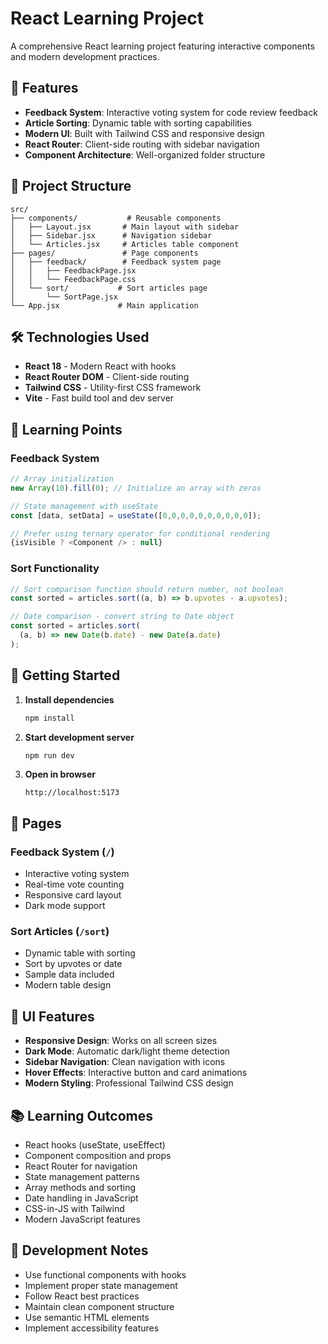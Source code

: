 # React Learning Project

A comprehensive React learning project featuring interactive components and modern development practices.

## 🚀 Features

- **Feedback System**: Interactive voting system for code review feedback
- **Article Sorting**: Dynamic table with sorting capabilities
- **Modern UI**: Built with Tailwind CSS and responsive design
- **React Router**: Client-side routing with sidebar navigation
- **Component Architecture**: Well-organized folder structure

## 📁 Project Structure

```
src/
├── components/           # Reusable components
│   ├── Layout.jsx       # Main layout with sidebar
│   ├── Sidebar.jsx      # Navigation sidebar
│   └── Articles.jsx     # Articles table component
├── pages/               # Page components
│   ├── feedback/        # Feedback system page
│   │   ├── FeedbackPage.jsx
│   │   └── FeedbackPage.css
│   └── sort/           # Sort articles page
│       └── SortPage.jsx
└── App.jsx             # Main application
```

## 🛠️ Technologies Used

- **React 18** - Modern React with hooks
- **React Router DOM** - Client-side routing
- **Tailwind CSS** - Utility-first CSS framework
- **Vite** - Fast build tool and dev server

## 🎯 Learning Points

### Feedback System
```js
// Array initialization
new Array(10).fill(0); // Initialize an array with zeros

// State management with useState
const [data, setData] = useState([0,0,0,0,0,0,0,0,0,0]);

// Prefer using ternary operator for conditional rendering
{isVisible ? <Component /> : null}
```

### Sort Functionality
```js
// Sort comparison function should return number, not boolean
const sorted = articles.sort((a, b) => b.upvotes - a.upvotes);

// Date comparison - convert string to Date object
const sorted = articles.sort(
  (a, b) => new Date(b.date) - new Date(a.date)
);
```

## 🚀 Getting Started

1. **Install dependencies**
   ```bash
   npm install
   ```

2. **Start development server**
   ```bash
   npm run dev
   ```

3. **Open in browser**
   ```
   http://localhost:5173
   ```

## 📱 Pages

### Feedback System (`/`)
- Interactive voting system
- Real-time vote counting
- Responsive card layout
- Dark mode support

### Sort Articles (`/sort`)
- Dynamic table with sorting
- Sort by upvotes or date
- Sample data included
- Modern table design

## 🎨 UI Features

- **Responsive Design**: Works on all screen sizes
- **Dark Mode**: Automatic dark/light theme detection
- **Sidebar Navigation**: Clean navigation with icons
- **Hover Effects**: Interactive button and card animations
- **Modern Styling**: Professional Tailwind CSS design

## 📚 Learning Outcomes

- React hooks (useState, useEffect)
- Component composition and props
- React Router for navigation
- State management patterns
- Array methods and sorting
- Date handling in JavaScript
- CSS-in-JS with Tailwind
- Modern JavaScript features

## 🔧 Development Notes

- Use functional components with hooks
- Implement proper state management
- Follow React best practices
- Maintain clean component structure
- Use semantic HTML elements
- Implement accessibility features